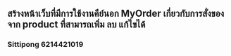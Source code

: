 <h2>สร้างหน้าเว็บที่มีการใช้งานคีย์นอก MyOrder เกี่ยวกับการสั่งของจาก product ที่สามารถเพิ่ม ลบ แก้ไขได้</h2>
<h3>Sittipong 6214421019</h3>
